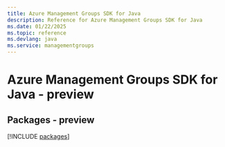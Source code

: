 ```yaml
---
title: Azure Management Groups SDK for Java
description: Reference for Azure Management Groups SDK for Java
ms.date: 01/22/2025
ms.topic: reference
ms.devlang: java
ms.service: managementgroups
---
```

# Azure Management Groups SDK for Java - preview
## Packages - preview
[!INCLUDE [packages](management-groups-index.md)]